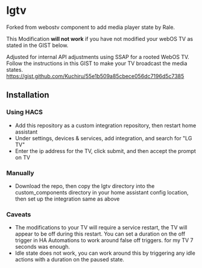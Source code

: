 # lgtv

Forked from webostv component to add media player state by Rale.

This Modification **will not work** if you have not modified your webOS TV as stated in the GIST below.

Adjusted for internal API adjustments using SSAP for a rooted WebOS TV.
Follow the instructions in this GIST to make your TV broadcast the media states.
https://gist.github.com/Kuchiru/55e1b509a85cbece056dc7196d5c7385

## Installation

### Using HACS

- Add this repository as a custom integration repository, then restart home assistant
- Under settings, devices & services, add integration, and search for "LG TV"
- Enter the ip address for the TV, click submit, and then accept the prompt on TV

### Manually

- Download the repo, then copy the lgtv directory into the custom_components directory 
  in your home assistant config location, then set up the integration same as above

### Caveats

- The modifications to your TV will require a service restart, the TV will appear to be off during this restart. You can set a duration on the off trigger in HA Automations to work around false off triggers. for my TV 7 seconds was enough.
- Idle state does not work, you can work around this by triggering any idle actions with a duration on the paused state.
